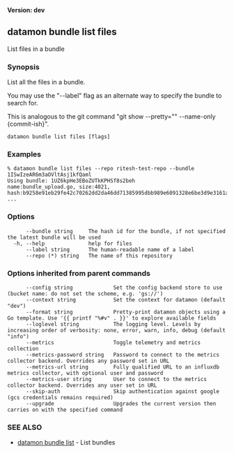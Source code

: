 **Version: dev**

## datamon bundle list files

List files in a bundle

### Synopsis

List all the files in a bundle.

You may use the "--label" flag as an alternate way to specify the bundle to search for.

This is analogous to the git command "git show --pretty="" --name-only {commit-ish}".


```
datamon bundle list files [flags]
```

### Examples

```
% datamon bundle list files --repo ritesh-test-repo --bundle 1ISwIzeAR6m3aOVltAsj1kfQaml
Using bundle: 1UZ6kpHe3EBoZUTkKPHSf8s2beh
name:bundle_upload.go, size:4021, hash:b9258e91eb29fe42c70262dd2da46dd71385995dbb989e6091328e6be3d9e3161ad22d9ad0fbfb71410f9e4730f6ac4482cc592c0bc6011585bd9b0f00b11463
...
```

### Options

```
      --bundle string     The hash id for the bundle, if not specified the latest bundle will be used
  -h, --help              help for files
      --label string      The human-readable name of a label
      --repo (*) string   The name of this repository
```

### Options inherited from parent commands

```
      --config string             Set the config backend store to use (bucket name: do not set the scheme, e.g. 'gs://')
      --context string            Set the context for datamon (default "dev")
      --format string             Pretty-print datamon objects using a Go template. Use '{{ printf "%#v" . }}' to explore available fields
      --loglevel string           The logging level. Levels by increasing order of verbosity: none, error, warn, info, debug (default "info")
      --metrics                   Toggle telemetry and metrics collection
      --metrics-password string   Password to connect to the metrics collector backend. Overrides any password set in URL
      --metrics-url string        Fully qualified URL to an influxdb metrics collector, with optional user and password
      --metrics-user string       User to connect to the metrics collector backend. Overrides any user set in URL
      --skip-auth                 Skip authentication against google (gcs credentials remains required)
      --upgrade                   Upgrades the current version then carries on with the specified command
```

### SEE ALSO

* [datamon bundle list](datamon_bundle_list.md)	 - List bundles

